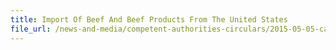 ```yaml
---
title: Import Of Beef And Beef Products From The United States 
file_url: /news-and-media/competent-authorities-circulars/2015-05-05-ca.pdf
---
```

